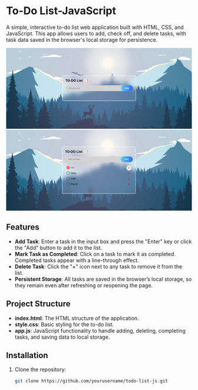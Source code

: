 # To-Do List-JavaScript

A simple, interactive to-do list web application built with HTML, CSS, and JavaScript. This app allows users to add, check off, and delete tasks, with task data saved in the browser's local storage for persistence.

![To-Do List-JavaScript](images/Demo1.png)
![To-Do List-JavaScript](images/Demo2.png)

## Features

- **Add Task**: Enter a task in the input box and press the "Enter" key or click the "Add" button to add it to the list.
- **Mark Task as Completed**: Click on a task to mark it as completed. Completed tasks appear with a line-through effect.
- **Delete Task**: Click the "×" icon next to any task to remove it from the list.
- **Persistent Storage**: All tasks are saved in the browser’s local storage, so they remain even after refreshing or reopening the page.

## Project Structure

- **index.html**: The HTML structure of the application.
- **style.css**: Basic styling for the to-do list.
- **app.js**: JavaScript functionality to handle adding, deleting, completing tasks, and saving data to local storage.

## Installation

1. Clone the repository:
   ```bash
   git clone https://github.com/yourusername/todo-list-js.git
